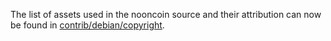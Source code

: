 The list of assets used in the nooncoin source and their attribution can now be found in [contrib/debian/copyright](../contrib/debian/copyright).
